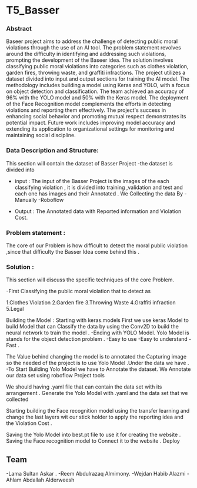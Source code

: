 # T5_Basser
### Abstract
Baseer project aims to address the challenge of detecting public moral violations through the use of an AI tool. The problem statement revolves around the difficulty in identifying and addressing such violations, prompting the development of the Baseer idea. The solution involves classifying public moral violations into categories such as clothes violation, garden fires, throwing waste, and graffiti infractions. The project utilizes a dataset divided into input and output sections for training the AI model. The methodology includes building a model using Keras and YOLO, with a focus on object detection and classification. The team achieved an accuracy of 96% with the YOLO model and 50% with the Keras model. The deployment of the Face Recognition model complements the efforts in detecting violations and reporting them effectively. The project's success in enhancing social behavior and promoting mutual respect demonstrates its potential impact. Future work includes improving model accuracy and extending its application to organizational settings for monitoring and maintaining social discipline.


### Data Description and Structure: 
This section will contain the dataset of Basser Project 
-the dataset is divided into 

- input :
The input of the Basser Project is the images of the each classifying violation , it is divided into training ,validation and test and each one has images and their Annotated  .
We Collecting the data By 
-Manually 
-Roboflow 

- Output : The Annotated data with Reported information and Violation Cost.

### Problem statement :
The core of our Problem is how difficult to detect the moral public violation ,since that difficulty the Basser Idea come behind this . 


### Solution :
This section will discuss the specific techniques of the core Problem.

-First Classifying the public moral violation that to detect as

1.Clothes Violation
2.Garden fire 
3.Throwing Waste
4.Graffiti infraction
5.Legal

Building the Model :
Starting with keras.models
First we use keras Model to build Model that can Classify the data by using the Conv2D to build the neural network to train the model .
-Ending with YOLO Model. 
Yolo Model is stands for the object detection problem .
-Easy to use 
-Easy to understand 
-Fast .

The Value behind changing the model is to annotated the Capturing image so the needed of the project is to use Yolo Model .Under the data we have .
-To Start Building Yolo Model we have to Annotate the dataset. We Annotate our data set using roboflow Project tools 


We should having .yaml file that can contain the data set with its arrangement .
Generate the Yolo Model with .yaml and the  data set that we collected 



Starting building the Face recognition model using the transfer learning and change the last layers wit our stick holder to apply the reporting idea  and the Violation Cost .

Saving the Yolo Model into best.pt file to use it for creating the website .
Saving the Face recognition  model to Connect it to the website .
Deploy 












## Team


-Lama Sultan Askar .
-Reem Abdulrazaq Almimony.
-Wejdan Habib Alazmi
-Ahlam Abdallah Alderweesh





